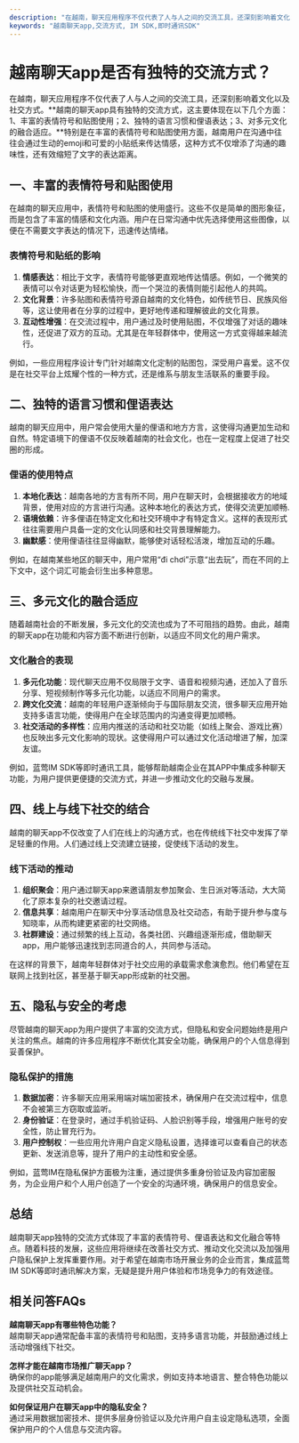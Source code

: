 ```yaml
---
description: "在越南，聊天应用程序不仅代表了人与人之间的交流工具，还深刻影响着文化以及社交方式。**越南的聊天app具有独特的交流方式，这主要体现在以下几个方面：1、丰富的表情符号和贴图使用；2、独特的语言习惯和俚语表达；3、对多元文化的融合适应。**特别是在丰富的表情符号和贴图使用方面，越南用户在沟通中往往会通过生动的emoji和可爱的小贴纸来传达情感，这种方式不仅增添了沟通的趣味性，还有效缩短了文字的表达距离。"
keywords: "越南聊天app,交流方式, IM SDK,即时通讯SDK"
---
```

# 越南聊天app是否有独特的交流方式？

在越南，聊天应用程序不仅代表了人与人之间的交流工具，还深刻影响着文化以及社交方式。**越南的聊天app具有独特的交流方式，这主要体现在以下几个方面：1、丰富的表情符号和贴图使用；2、独特的语言习惯和俚语表达；3、对多元文化的融合适应。**特别是在丰富的表情符号和贴图使用方面，越南用户在沟通中往往会通过生动的emoji和可爱的小贴纸来传达情感，这种方式不仅增添了沟通的趣味性，还有效缩短了文字的表达距离。

## **一、丰富的表情符号和贴图使用**

在越南的聊天应用中，表情符号和贴图的使用盛行。这些不仅是简单的图形象征，而是包含了丰富的情感和文化内涵。用户在日常沟通中优先选择使用这些图像，以便在不需要文字表达的情况下，迅速传达情绪。

### 表情符号和贴纸的影响

1. **情感表达**：相比于文字，表情符号能够更直观地传达情感。例如，一个微笑的表情可以令对话更为轻松愉快，而一个哭泣的表情则能引起他人的共鸣。
2. **文化背景**：许多贴图和表情符号源自越南的文化特色，如传统节日、民族风俗等，这让使用者在分享的过程中，更好地传递和理解彼此的文化背景。
3. **互动性增强**：在交流过程中，用户通过及时使用贴图，不仅增强了对话的趣味性，还促进了双方的互动。尤其是在年轻群体中，使用这一方式变得越来越流行。

例如，一些应用程序设计专门针对越南文化定制的贴图包，深受用户喜爱。这不仅是在社交平台上炫耀个性的一种方式，还是维系与朋友生活联系的重要手段。

## **二、独特的语言习惯和俚语表达**

越南的聊天应用中，用户常会使用大量的俚语和地方方言，这使得沟通更加生动和自然。特定语境下的俚语不仅反映着越南的社会文化，也在一定程度上促进了社交圈的形成。

### 俚语的使用特点

1. **本地化表达**：越南各地的方言有所不同，用户在聊天时，会根据接收方的地域背景，使用对应的方言进行沟通。这种本地化的表达方式，使得交流更加顺畅.
2. **语境依赖**：许多俚语在特定文化和社交环境中才有特定含义。这样的表现形式往往需要用户具备一定的文化认同感和社交背景理解能力。
3. **幽默感**：使用俚语往往显得幽默，能够使对话轻松活泼，增加互动的乐趣。

例如，在越南某些地区的聊天中，用户常用“đi chơi”示意“出去玩”，而在不同的上下文中，这个词汇可能会衍生出多种意思。

## **三、多元文化的融合适应**

随着越南社会的不断发展，多元文化的交流也成为了不可阻挡的趋势。由此，越南的聊天app在功能和内容方面不断进行创新，以适应不同文化的用户需求。

### 文化融合的表现

1. **多元化功能**：现代聊天应用不仅局限于文字、语音和视频沟通，还加入了音乐分享、短视频制作等多元化功能，以适应不同用户的需求。
2. **跨文化交流**：越南的年轻用户逐渐倾向于与国际朋友交流，很多聊天应用开始支持多语言功能，使得用户在全球范围内的沟通变得更加顺畅。
3. **社交活动的多样性**：应用内推送的活动和社交功能（如线上聚会、游戏比赛）也反映出多元文化影响的现状。这使得用户可以通过文化活动增进了解，加深友谊。

例如，蓝莺IM SDK等即时通讯工具，能够帮助越南企业在其APP中集成多种聊天功能，为用户提供更便捷的交流方式，并进一步推动文化的交融与发展。

## **四、线上与线下社交的结合**

越南的聊天app不仅改变了人们在线上的沟通方式，也在传统线下社交中发挥了举足轻重的作用。人们通过线上交流建立链接，促使线下活动的发生。

### 线下活动的推动

1. **组织聚会**：用户通过聊天app来邀请朋友参加聚会、生日派对等活动，大大简化了原本复杂的社交邀请过程。
2. **信息共享**：越南用户在聊天中分享活动信息及社交动态，有助于提升参与度与知晓率，从而构建更紧密的社交网络。
3. **社群建设**：通过频繁的线上互动，各类社团、兴趣组逐渐形成，借助聊天app，用户能够迅速找到志同道合的人，共同参与活动。

在这样的背景下，越南年轻群体对于社交应用的承载需求愈演愈烈。他们希望在互联网上找到社区，甚至基于聊天app形成新的社交圈。

## **五、隐私与安全的考虑**

尽管越南的聊天app为用户提供了丰富的交流方式，但隐私和安全问题始终是用户关注的焦点。越南的许多应用程序不断优化其安全功能，确保用户的个人信息得到妥善保护。

### 隐私保护的措施

1. **数据加密**：许多聊天应用采用端对端加密技术，确保用户在交流过程中，信息不会被第三方窃取或监听。
2. **身份验证**：在登录时，通过手机验证码、人脸识别等手段，增强用户账号的安全性，防止冒充行为。
3. **用户控制权**：一些应用允许用户自定义隐私设置，选择谁可以查看自己的状态更新、发送消息等，提升了用户的主动性和安全感。

例如，蓝莺IM在隐私保护方面极为注重，通过提供多重身份验证及内容加密服务，为企业用户和个人用户创造了一个安全的沟通环境，确保用户的信息安全。

## **总结**

越南聊天app独特的交流方式体现了丰富的表情符号、俚语表达和文化融合等特点。随着科技的发展，这些应用将继续在改善社交方式、推动文化交流以及加强用户隐私保护上发挥重要作用。对于希望在越南市场开展业务的企业而言，集成蓝莺IM SDK等即时通讯解决方案，无疑是提升用户体验和市场竞争力的有效途径。

## 相关问答FAQs

**越南聊天app有哪些特色功能？**  
越南聊天app通常配备丰富的表情符号和贴图，支持多语言功能，并鼓励通过线上活动增强线下社交。

**怎样才能在越南市场推广聊天app？**  
确保你的app能够满足越南用户的文化需求，例如支持本地语言、整合特色功能以及提供社交互动机会。

**如何保证用户在聊天app中的隐私安全？**  
通过采用数据加密技术、提供多层身份验证以及允许用户自主设定隐私选项，全面保护用户的个人信息与交流内容。

